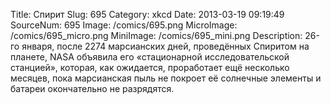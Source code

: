 Title: Спирит 
Slug: 695 
Category: xkcd 
Date: 2013-03-19 09:19:49 
SourceNum: 695 
Image: /comics/695.png 
MicroImage: /comics/695_micro.png 
MiniImage: /comics/695_mini.png 
Description: 26-го января, после 2274 марсианских дней, проведённых Спиритом на планете, NASA объявила его «стационарной исследовательской станцией», которая, как ожидается, проработает ещё несколько месяцев, пока марсианская пыль не покроет её солнечные элементы и батареи окончательно не разрядятся. 

